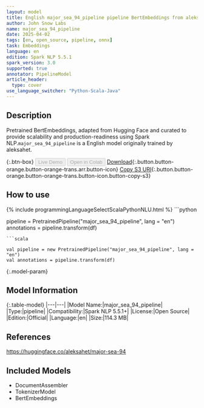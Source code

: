 ```yaml
---
layout: model
title: English major_sea_94_pipeline pipeline BertEmbeddings from aleksahet
author: John Snow Labs
name: major_sea_94_pipeline
date: 2025-04-02
tags: [en, open_source, pipeline, onnx]
task: Embeddings
language: en
edition: Spark NLP 5.5.1
spark_version: 3.0
supported: true
annotator: PipelineModel
article_header:
  type: cover
use_language_switcher: "Python-Scala-Java"
---
```


## Description

Pretrained BertEmbeddings, adapted from Hugging Face and curated to provide scalability and production-readiness using Spark NLP.`major_sea_94_pipeline` is a English model originally trained by aleksahet.

{:.btn-box}
<button class="button button-orange" disabled>Live Demo</button>
<button class="button button-orange" disabled>Open in Colab</button>
[Download](https://s3.amazonaws.com/auxdata.johnsnowlabs.com/public/models/major_sea_94_pipeline_en_5.5.1_3.0_1743594394304.zip){:.button.button-orange.button-orange-trans.arr.button-icon}
[Copy S3 URI](s3://auxdata.johnsnowlabs.com/public/models/major_sea_94_pipeline_en_5.5.1_3.0_1743594394304.zip){:.button.button-orange.button-orange-trans.button-icon.button-copy-s3}

## How to use



<div class="tabs-box" markdown="1">
{% include programmingLanguageSelectScalaPythonNLU.html %}
```python

pipeline = PretrainedPipeline("major_sea_94_pipeline", lang = "en")
annotations =  pipeline.transform(df)   

```
```scala

val pipeline = new PretrainedPipeline("major_sea_94_pipeline", lang = "en")
val annotations = pipeline.transform(df)

```
</div>

{:.model-param}
## Model Information

{:.table-model}
|---|---|
|Model Name:|major_sea_94_pipeline|
|Type:|pipeline|
|Compatibility:|Spark NLP 5.5.1+|
|License:|Open Source|
|Edition:|Official|
|Language:|en|
|Size:|114.3 MB|

## References

https://huggingface.co/aleksahet/major-sea-94

## Included Models

- DocumentAssembler
- TokenizerModel
- BertEmbeddings